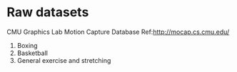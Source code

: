 # Raw datasets


CMU Graphics Lab Motion Capture Database
Ref:http://mocap.cs.cmu.edu/
1. Boxing
2. Basketball
3. General exercise and stretching
